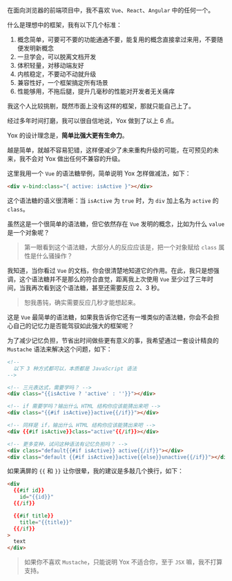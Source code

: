 在面向浏览器的前端项目中，我不喜欢 `Vue`、`React`、`Angular` 中的任何一个。

什么是理想中的框架，我有以下几个标准：

1. 概念简单，可要可不要的功能通通不要，能复用的概念直接拿过来用，不要随便发明新概念
2. 一旦学会，可以脱离文档开发
3. 体积轻量，对移动端友好
4. 内核稳定，不要动不动就升级
5. 兼容性好，一个框架搞定所有场景
6. 性能够用，不拖后腿，提升几毫秒的性能对开发者无关痛痒

我这个人比较挑剔，既然市面上没有这样的框架，那就只能自己上了。

经过多年时间打磨，我可以很自信地说，Yox 做到了以上 6 点。

Yox 的设计理念是，**简单比强大更有生命力**。

越是简单，就越不容易犯错，这样便减少了未来重构升级的可能，在可预见的未来，我不会对 Yox 做出任何不兼容的升级。

这里我用一个 `Vue` 的语法糖举例，简单说明 Yox 怎样做减法，如下：

```html
<div v-bind:class="{ active: isActive }"></div>
```

这个语法糖的语义很清晰：当 `isActive` 为 `true` 时，为 `div` 加上名为 `active` 的 `class`。

虽然这是一个很简单的语法糖，但它依然存在 `Vue` 发明的概念，比如为什么 `value` 是一个对象呢？

> 第一眼看到这个语法糖，大部分人的反应应该是，把一个对象赋给 `class` 属性是什么骚操作？

我知道，当你看过 `Vue` 的文档，你会很清楚地知道它的作用。在此，我只是想强调，这个语法糖并不是那么的符合直觉，距离我上次使用 `Vue` 至少过了三年时间，当我再次看到这个语法糖，甚至还需要反应 2、3 秒。

> 恕我愚钝，确实需要反应几秒才能想起来。

这是 `Vue` 最简单的语法糖，如果我告诉你它还有一堆类似的语法糖，你会不会担心自己的记忆力是否能驾驭如此强大的框架呢？

为了减少记忆负担，节省出时间做些更有意义的事，我希望通过一套设计精良的 `Mustache` 语法来解决这个问题，如下：

```html
<!--
  以下 3 种方式都可以，本质都是 JavaScript 语法
-->

<!-- 三元表达式，需要学吗？ -->
<div class="{{isActive ? 'active' : ''}}"></div>

<!-- if 需要学吗？输出什么 HTML 结构你应该能猜出来吧 -->
<div class="{{#if isActive}}active{{/if}}"></div>

<!-- 同样是 if，输出什么 HTML 结构你应该能猜出来吧 -->
<div {{#if isActive}}class="active"{{/if}}></div>

<!-- 更多变种，试问这种语法有记忆负担吗？ -->
<div class="default{{#if isActive}} active{{/if}}"></div>
<div class="default {{#if isActive}}active{{else}}unactive{{/if}}"></div>
```

如果满屏的 `{{` 和 `}}` 让你很晕，我的建议是多敲几个换行，如下：

```html
<div
  {{#if id}}
    id="{{id}}"
  {{/if}}

  {{#if title}}
    title="{{title}}"
  {{/if}}
>
  text
</div>
```

> 如果你不喜欢 `Mustache`，只能说明 Yox 不适合你，至于 `JSX` 嘛，我不打算支持。
